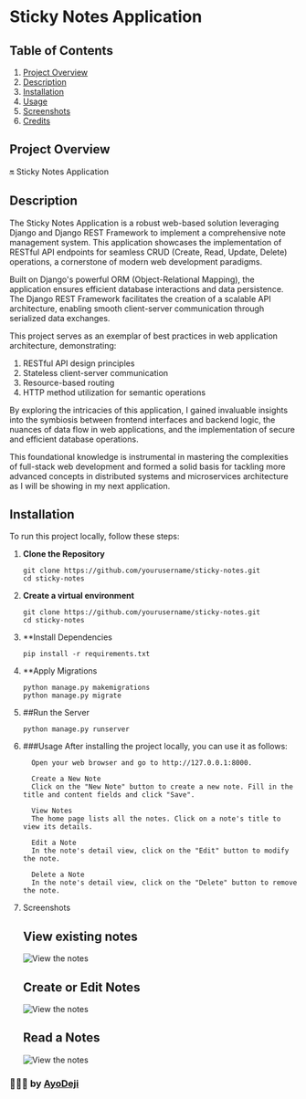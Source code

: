 # Sticky Notes Application

## Table of Contents
1. [Project Overview](#project-overview)
2. [Description](#description)
3. [Installation](#installation)
4. [Usage](#usage)
5. [Screenshots](#screenshots)
6. [Credits](#credits)

## Project Overview
🔛 Sticky Notes Application

## Description

The Sticky Notes Application is a robust web-based solution leveraging Django and Django REST Framework to implement a comprehensive note management system.
This application showcases the implementation of RESTful API endpoints for seamless CRUD (Create, Read, Update, Delete) operations, a cornerstone of modern web development paradigms.

Built on Django's powerful ORM (Object-Relational Mapping), the application ensures efficient database interactions and data persistence. 
The Django REST Framework facilitates the creation of a scalable API architecture, enabling smooth client-server communication through serialized data exchanges.

This project serves as an exemplar of best practices in web application architecture, demonstrating:

1. RESTful API design principles
2. Stateless client-server communication
3. Resource-based routing
4. HTTP method utilization for semantic operations

By exploring the intricacies of this application, I gained invaluable insights into the symbiosis between frontend interfaces and backend logic, the nuances of data flow in web applications, and the implementation of secure and efficient database operations.

This foundational knowledge is instrumental in mastering the complexities of full-stack web development and formed a solid basis for tackling more advanced concepts in distributed systems and microservices architecture as I will be showing in my next application.

## Installation
To run this project locally, follow these steps:

1. **Clone the Repository**
   ```pwsh
   git clone https://github.com/yourusername/sticky-notes.git
   cd sticky-notes
   
2. **Create a virtual environment**
   ```pwsh
   git clone https://github.com/yourusername/sticky-notes.git
   cd sticky-notes
   
3. **Install Dependencies
   ```pwsh
   pip install -r requirements.txt

4. **Apply Migrations
   ```pwsh
   python manage.py makemigrations
   python manage.py migrate

5. ##Run the Server
   ```pwsh
   python manage.py runserver

6. ###Usage
   After installing the project locally, you can use it as follows:

    ```Access the Application
      Open your web browser and go to http://127.0.0.1:8000.
      
      Create a New Note
      Click on the "New Note" button to create a new note. Fill in the title and content fields and click "Save".
      
      View Notes
      The home page lists all the notes. Click on a note's title to view its details.
      
      Edit a Note
      In the note's detail view, click on the "Edit" button to modify the note.
      
      Delete a Note
      In the note's detail view, click on the "Delete" button to remove the note.

7. Screenshots
   ## View existing notes
   
   ![View the notes](https://github.com/ayodejioju/stickynote/blob/main/screenshots/View_all_notes.png "Viewing exiting notes")

   ## Create or Edit Notes
   
   ![View the notes](https://github.com/ayodejioju/stickynote/blob/main/screenshots/Create_new_notes.png "Editing a note")
   
   ## Read a Notes
   
   ![View the notes](https://github.com/ayodejioju/stickynote/blob/main/screenshots/Read_note.png "Reading a note")

   
### 👨🏾‍💻 by [AyoDeji](https://github.com/ayodejioju)
